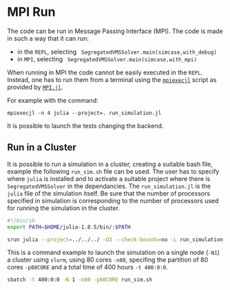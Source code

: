 # MPI Run
The code can be run in Message Passing Interface (MPI). 
The code is made in such a way that it can run:
 - in the `REPL`, selecting ` SegregatedVMSSolver.main(simcase,with_debug)`
 - in `MPI`, selecting ` SegregatedVMSSolver.main(simcase,with_mpi)`

 When running in MPI the code cannot be easily executed in the `REPL`. Instead, one has to run them from a terminal using the [`mpiexecjl`](https://juliaparallel.org/MPI.jl/stable/configuration/#Julia-wrapper-for-mpiexec) script as provided by [`MPI.jl`](https://github.com/JuliaParallel/MPI.jl). 

For example with the command: 

 `mpiexecjl -n 4 julia --project=. run_simulation.jl`

It is possible to launch the tests changing the backend.

## Run in a Cluster
It is possible to run a simulation in a cluster, creating a suitable bash file, example the following `run_sim.sh` file can be used.
The user has to specify where `julia` is installed and to activate a suitable project where there is `SegregatedVMSSolver` in the dependancies. The `run_simulation.jl` is the `julia` file of the simulation itself. Be sure that the number of processors specified in simulation is corresponding to the number of processors used for running the simulation in the cluster.

```bash
#!/bin/sh
export PATH=$HOME/julia-1.8.5/bin/:$PATH

srun julia --project=../../../ -O3 --check-bounds=no -L run_simulation.jl
```

This is a command example to launch the simulation on a single node (`-N1`) a cluster using `slurm`, using 80 cores `-n80`, specifing the partition of 80 cores `-p80CORE` and a total time of 400 hours `-t 400:0:0`.
```bash
sbatch -t 400:0:0 -N 1 -n80 -p80CORE run_sim.sh
```